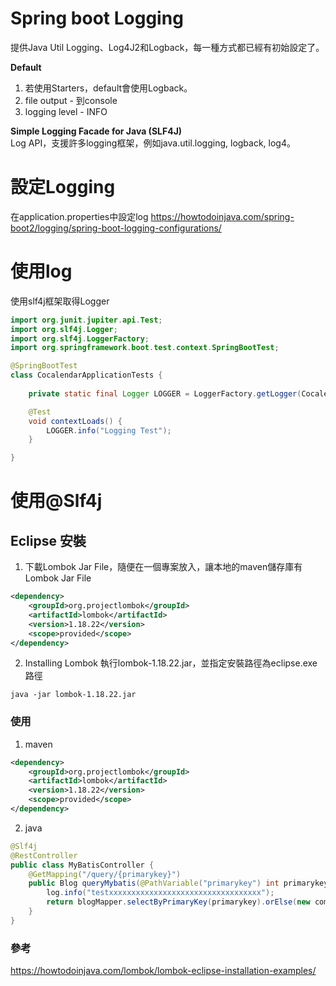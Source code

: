 # Spring boot Logging
提供Java Util Logging、Log4J2和Logback，每一種方式都已經有初始設定了。  

**Default**  
1. 若使用Starters，default會使用Logback。
2. file output - 到console
3. logging level - INFO

**Simple Logging Facade for Java (SLF4J)**  
Log API，支援許多logging框架，例如java.util.logging, logback, log4。

# 設定Logging
在application.properties中設定log
https://howtodoinjava.com/spring-boot2/logging/spring-boot-logging-configurations/

# 使用log
使用slf4j框架取得Logger
```java
import org.junit.jupiter.api.Test;
import org.slf4j.Logger;
import org.slf4j.LoggerFactory;
import org.springframework.boot.test.context.SpringBootTest;

@SpringBootTest
class CocalendarApplicationTests {
	
	private static final Logger LOGGER = LoggerFactory.getLogger(CocalendarApplicationTests.class);

	@Test
	void contextLoads() {
		LOGGER.info("Logging Test");
	}

}
```

# 使用@Slf4j

## Eclipse 安裝
1. 下載Lombok Jar File，隨便在一個專案放入，讓本地的maven儲存庫有Lombok Jar File
```xml
<dependency>
    <groupId>org.projectlombok</groupId>
    <artifactId>lombok</artifactId>
    <version>1.18.22</version>
    <scope>provided</scope>
</dependency>
```

2. Installing Lombok
執行lombok-1.18.22.jar，並指定安裝路徑為eclipse.exe路徑
```
java -jar lombok-1.18.22.jar
```
  


### 使用
1. maven
```xml
<dependency>
    <groupId>org.projectlombok</groupId>
    <artifactId>lombok</artifactId>
    <version>1.18.22</version>
    <scope>provided</scope>
</dependency>
```

2. java
```java
@Slf4j
@RestController
public class MyBatisController {
	@GetMapping("/query/{primarykey}")
	public Blog queryMybatis(@PathVariable("primarykey") int primarykey) {
		log.info("testxxxxxxxxxxxxxxxxxxxxxxxxxxxxxxxxxx");
		return blogMapper.selectByPrimaryKey(primarykey).orElse(new com.example.mybatis.spring.model.Blog());
	}
}
```

### 參考
https://howtodoinjava.com/lombok/lombok-eclipse-installation-examples/